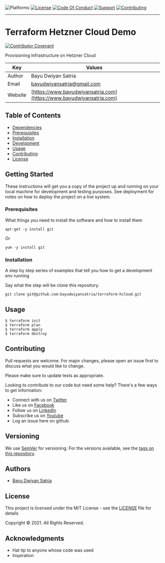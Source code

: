 ![Platforms](https://img.shields.io/badge/%20Platforms-Windows%20/%20Linux-blue.svg?style=flat-square")
[![License](https://img.shields.io/badge/%20Licence-MIT-green.svg?style=flat-square)](LICENSE.md)
[![Code Of Conduct](https://img.shields.io/badge/Community-Code%20of%20Conduct-orange.svg?style=flat-squre)](CODE_OF_CONDUCT.md)
[![Support](https://img.shields.io/badge/Community-Support-red.svg?style=flat-square)](SUPPORT.md)
[![Contributing](https://img.shields.io/badge/%20Community-Contribution-yellow.svg?style=flat-square)](CONTRIBUTING.md)

<hr>

# Terraform Hetzner Cloud Demo

[![Contributor Covenant](https://img.shields.io/badge/Contributor%20Covenant-v1.4%20adopted-ff69b4.svg)](CODE_OF_CONDUCT.md)

Provisioning Infrastructure on Hetzner Cloud

| Key| Values                                                               |
| ------|----------------------------------------------------------------------|
| Author| Bayu Dwiyan Satria                                                   |
| Email | bayudwiyansatria@gmail.com                                           |
| Website | [https://www.bayudwiyansatria.com](https://www.bayudwiyansatria.com) |

## Table of Contents

* [Dependencies](#dependencies)
* [Prerequisites](#prerequisites)
* [Installation](#installation)
* [Development](#development)
* [Usage](#usage)
* [Contributing](#contributing)
* [License](#license)

## Getting Started

These instructions will get you a copy of the project up and running on your local machine for development and testing purposes. See deployment for notes on how to deploy the project on a live system.

### Prerequisites

What things you need to install the software and how to install them

```shell
apt-get -y install git
```

Or

```shell
yum -y install git
```

### Installation

A step by step series of examples that tell you how to get a development env running

Say what the step will be clone this repository.

```shell
git clone git@github.com:bayudwiyansatria/terraform-hcloud.git
```

## Usage

```shell
$ terraform init
$ terraform plan
$ terraform apply
$ terraform destroy
```

## Contributing

Pull requests are welcome. For major changes, please open an issue first to discuss what you would like to change.

Please make sure to update tests as appropriate.

Looking to contribute to our code but need some help? There's a few ways to get information:

* Connect with us on [Twitter](https://twitter.com/bayudsatria)
* Like us on [Facebook](https://facebook.com/PBayuDSatria)
* Follow us on [LinkedIn](https://linkedin.com/in/bayudwiyansatria)
* Subscribe us on [Youtube](https://youtube.com/channel/UCihxWj1rtheK73mGdrf0OiA)
* Log an issue here on github

## Versioning

We use [SemVer](http://semver.org/) for versioning. For the versions available, see
the [tags on this repository](https://github.com/bayudwiyansatria/Development-And-Operations/tags).

## Authors

- [Bayu Dwiyan Satria](https://github.com/bayudwiyansatria)

## License

This project is licensed under the MIT License - see the [LICENSE](LICENSE) file for details

<p> Copyright &copy; 2021. All Rights Reserved.

## Acknowledgments

* Hat tip to anyone whose code was used
* Inspiration
